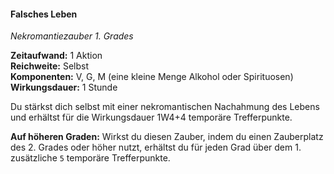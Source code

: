 #### Falsches Leben
<!-- markdownlint-disable link-image-reference-definitions -->
<!-- spell-checker:words added amount avoids casting concentration damage different duration emphasis ends english false formula hour halves hours kommagetrennt mechanics minutes reaction ritual same saving school somatic special spell throw true wording wotc -->
[_metadata_:spell_name]:- "Falsches Leben"
[_metadata_:spell_name_english]:- "False Life"
[_metadata_:spell_school]:- "Nekromantiezauber"
[_metadata_:spell_level]:- "1"
[_metadata_:casting_time_amount]:- "1"
[_metadata_:casting_time_unit]:- "Aktion"
[_metadata_:ritual]:- "false"
[_metadata_:range]:- "Selbst"
[_metadata_:target]:- "dich selbst"
[_metadata_:components_verbal]:- "true"
[_metadata_:components_somatic]:- "true"
[_metadata_:components_material]:- "true"
[_metadata_:components_material_description]:- "eine kleine Menge Alkohol oder Spirituosen"
[_metadata_:concentration]:- "false"
[_metadata_:duration]:- "1 Stunde"
[_metadata_:compared_to_wotc_srd_5.1]:- "mechanics_same_wording_same"
[_metadata_:compared_to_a5e_srd]:- "mechanics_different_wording_different"
<!-- markdownlint-disable-next-line no-emphasis-as-heading -->
_Nekromantiezauber 1. Grades_

**Zeitaufwand:** 1 Aktion \
**Reichweite:** Selbst \
**Komponenten:** V, G, M (eine kleine Menge Alkohol oder Spirituosen) \
**Wirkungsdauer:** 1 Stunde

Du stärkst dich selbst mit einer nekromantischen Nachahmung des Lebens und erhältst für die Wirkungsdauer 1W4+4 temporäre Trefferpunkte.

**Auf höheren Graden:**
Wirkst du diesen Zauber, indem du einen Zauberplatz des 2. Grades oder höher nutzt, erhältst du für jeden Grad über dem 1. zusätzliche `5` temporäre Trefferpunkte.
